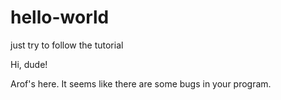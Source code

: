 hello-world
===========

just try to follow the tutorial

Hi, dude!

Arof's here. It seems like there are some bugs in your program.
